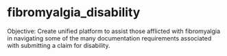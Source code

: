 # fibromyalgia_disability
Objective: Create unified platform to assist those afflicted with fibromyalgia in navigating some of the many documentation requirements associated with submitting a claim for  disability.
